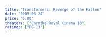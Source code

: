 ```yaml
---
title: "Transformers: Revenge of the Fallen"
date: "2009-06-24"
price: "6.00"
theaters: ["Carmike Royal Cinema 10"]
ratings: ["PG-13"]
---
```

